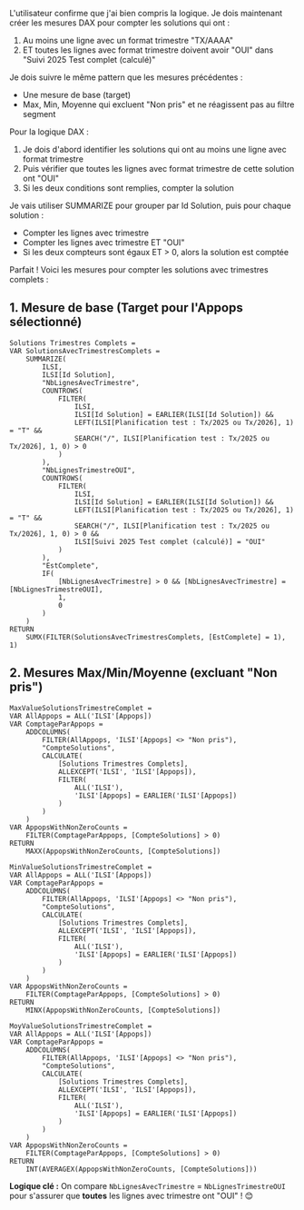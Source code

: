 L'utilisateur confirme que j'ai bien compris la logique. Je dois maintenant créer les mesures DAX pour compter les solutions qui ont :
1. Au moins une ligne avec un format trimestre "TX/AAAA"
2. ET toutes les lignes avec format trimestre doivent avoir "OUI" dans "Suivi 2025 Test complet (calculé)"

Je dois suivre le même pattern que les mesures précédentes :
- Une mesure de base (target)
- Max, Min, Moyenne qui excluent "Non pris" et ne réagissent pas au filtre segment

Pour la logique DAX :
1. Je dois d'abord identifier les solutions qui ont au moins une ligne avec format trimestre
2. Puis vérifier que toutes les lignes avec format trimestre de cette solution ont "OUI"
3. Si les deux conditions sont remplies, compter la solution

Je vais utiliser SUMMARIZE pour grouper par Id Solution, puis pour chaque solution :
- Compter les lignes avec trimestre 
- Compter les lignes avec trimestre ET "OUI"
- Si les deux compteurs sont égaux ET > 0, alors la solution est comptée

Parfait ! Voici les mesures pour compter les solutions avec trimestres complets :

## 1. Mesure de base (Target pour l'Appops sélectionné)

```dax
Solutions Trimestres Complets = 
VAR SolutionsAvecTrimestresComplets = 
    SUMMARIZE(
        ILSI,
        ILSI[Id Solution],
        "NbLignesAvecTrimestre", 
        COUNTROWS(
            FILTER(
                ILSI,
                ILSI[Id Solution] = EARLIER(ILSI[Id Solution]) &&
                LEFT(ILSI[Planification test : Tx/2025 ou Tx/2026], 1) = "T" &&
                SEARCH("/", ILSI[Planification test : Tx/2025 ou Tx/2026], 1, 0) > 0
            )
        ),
        "NbLignesTrimestreOUI",
        COUNTROWS(
            FILTER(
                ILSI,
                ILSI[Id Solution] = EARLIER(ILSI[Id Solution]) &&
                LEFT(ILSI[Planification test : Tx/2025 ou Tx/2026], 1) = "T" &&
                SEARCH("/", ILSI[Planification test : Tx/2025 ou Tx/2026], 1, 0) > 0 &&
                ILSI[Suivi 2025 Test complet (calculé)] = "OUI"
            )
        ),
        "EstComplete",
        IF(
            [NbLignesAvecTrimestre] > 0 && [NbLignesAvecTrimestre] = [NbLignesTrimestreOUI],
            1,
            0
        )
    )
RETURN
    SUMX(FILTER(SolutionsAvecTrimestresComplets, [EstComplete] = 1), 1)
```

## 2. Mesures Max/Min/Moyenne (excluant "Non pris")

```dax
MaxValueSolutionsTrimestreComplet = 
VAR AllAppops = ALL('ILSI'[Appops])
VAR ComptageParAppops = 
    ADDCOLUMNS(
        FILTER(AllAppops, 'ILSI'[Appops] <> "Non pris"),
        "CompteSolutions",
        CALCULATE(
            [Solutions Trimestres Complets],
            ALLEXCEPT('ILSI', 'ILSI'[Appops]),
            FILTER(
                ALL('ILSI'),
                'ILSI'[Appops] = EARLIER('ILSI'[Appops])
            )
        )
    )
VAR AppopsWithNonZeroCounts = 
    FILTER(ComptageParAppops, [CompteSolutions] > 0)
RETURN
    MAXX(AppopsWithNonZeroCounts, [CompteSolutions])
```

```dax
MinValueSolutionsTrimestreComplet = 
VAR AllAppops = ALL('ILSI'[Appops])
VAR ComptageParAppops = 
    ADDCOLUMNS(
        FILTER(AllAppops, 'ILSI'[Appops] <> "Non pris"),
        "CompteSolutions",
        CALCULATE(
            [Solutions Trimestres Complets],
            ALLEXCEPT('ILSI', 'ILSI'[Appops]),
            FILTER(
                ALL('ILSI'),
                'ILSI'[Appops] = EARLIER('ILSI'[Appops])
            )
        )
    )
VAR AppopsWithNonZeroCounts = 
    FILTER(ComptageParAppops, [CompteSolutions] > 0)
RETURN
    MINX(AppopsWithNonZeroCounts, [CompteSolutions])
```

```dax
MoyValueSolutionsTrimestreComplet = 
VAR AllAppops = ALL('ILSI'[Appops])
VAR ComptageParAppops = 
    ADDCOLUMNS(
        FILTER(AllAppops, 'ILSI'[Appops] <> "Non pris"),
        "CompteSolutions",
        CALCULATE(
            [Solutions Trimestres Complets],
            ALLEXCEPT('ILSI', 'ILSI'[Appops]),
            FILTER(
                ALL('ILSI'),
                'ILSI'[Appops] = EARLIER('ILSI'[Appops])
            )
        )
    )
VAR AppopsWithNonZeroCounts = 
    FILTER(ComptageParAppops, [CompteSolutions] > 0)
RETURN
    INT(AVERAGEX(AppopsWithNonZeroCounts, [CompteSolutions]))
```

**Logique clé :** On compare `NbLignesAvecTrimestre` = `NbLignesTrimestreOUI` pour s'assurer que **toutes** les lignes avec trimestre ont "OUI" ! 😊
